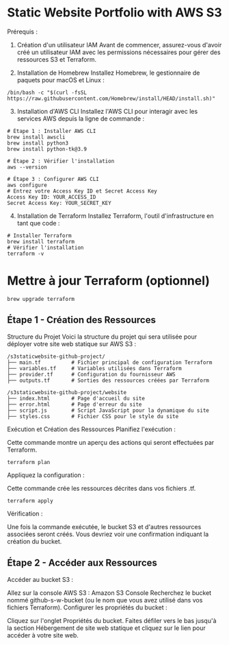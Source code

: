 # Static Website Portfolio with AWS S3

Prérequis :

1. Création d'un utilisateur IAM
Avant de commencer, assurez-vous d'avoir créé un utilisateur IAM avec les permissions nécessaires pour gérer des ressources S3 et Terraform.

2. Installation de Homebrew
Installez Homebrew, le gestionnaire de paquets pour macOS et Linux :
```
/bin/bash -c "$(curl -fsSL https://raw.githubusercontent.com/Homebrew/install/HEAD/install.sh)"
```
3. Installation d'AWS CLI
Installez l'AWS CLI pour interagir avec les services AWS depuis la ligne de commande :
```
# Étape 1 : Installer AWS CLI
brew install awscli
brew install python3
brew install python-tk@3.9

# Étape 2 : Vérifier l'installation
aws --version

# Étape 3 : Configurer AWS CLI
aws configure
# Entrez votre Access Key ID et Secret Access Key
Access Key ID: YOUR_ACCESS_ID
Secret Access Key: YOUR_SECRET_KEY
```
4. Installation de Terraform
Installez Terraform, l'outil d'infrastructure en tant que code :
```
# Installer Terraform
brew install terraform
# Vérifier l'installation
terraform -v
```

# Mettre à jour Terraform (optionnel)
```
brew upgrade terraform
```
## Étape 1 - Création des Ressources
Structure du Projet
Voici la structure du projet qui sera utilisée pour déployer votre site web statique sur AWS S3 :

```
/s3staticwebsite-github-project/
├── main.tf          # Fichier principal de configuration Terraform
├── variables.tf     # Variables utilisées dans Terraform
├── provider.tf      # Configuration du fournisseur AWS
├── outputs.tf       # Sorties des ressources créées par Terraform

/s3staticwebsite-github-project/website
├── index.html       # Page d'accueil du site
├── error.html       # Page d'erreur du site
├── script.js        # Script JavaScript pour la dynamique du site
├── styles.css       # Fichier CSS pour le style du site
```

Exécution et Création des Ressources
Planifiez l'exécution :

Cette commande montre un aperçu des actions qui seront effectuées par Terraform.
```
terraform plan
```
Appliquez la configuration :

Cette commande crée les ressources décrites dans vos fichiers .tf.
```
terraform apply
```
Vérification :

Une fois la commande exécutée, le bucket S3 et d'autres ressources associées seront créés. Vous devriez voir une confirmation indiquant la création du bucket.
## Étape 2 - Accéder aux Ressources
Accéder au bucket S3 :

Allez sur la console AWS S3 : Amazon S3 Console
Recherchez le bucket nommé github-s-w-bucket (ou le nom que vous avez utilisé dans vos fichiers Terraform).
Configurer les propriétés du bucket :

Cliquez sur l'onglet Propriétés du bucket.
Faites défiler vers le bas jusqu'à la section Hébergement de site web statique et cliquez sur le lien pour accéder à votre site web.
